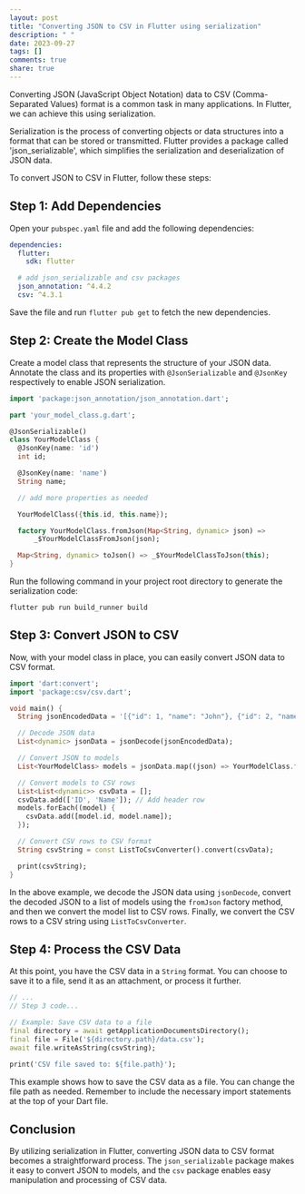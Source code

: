 ```yaml
---
layout: post
title: "Converting JSON to CSV in Flutter using serialization"
description: " "
date: 2023-09-27
tags: []
comments: true
share: true
---
```


Converting JSON (JavaScript Object Notation) data to CSV (Comma-Separated Values) format is a common task in many applications. In Flutter, we can achieve this using serialization.

Serialization is the process of converting objects or data structures into a format that can be stored or transmitted. Flutter provides a package called 'json_serializable', which simplifies the serialization and deserialization of JSON data.

To convert JSON to CSV in Flutter, follow these steps:

## Step 1: Add Dependencies

Open your `pubspec.yaml` file and add the following dependencies:

```yaml
dependencies:
  flutter:
    sdk: flutter

  # add json_serializable and csv packages
  json_annotation: ^4.4.2
  csv: ^4.3.1
```

Save the file and run `flutter pub get` to fetch the new dependencies.

## Step 2: Create the Model Class

Create a model class that represents the structure of your JSON data. Annotate the class and its properties with `@JsonSerializable` and `@JsonKey` respectively to enable JSON serialization.

```dart
import 'package:json_annotation/json_annotation.dart';

part 'your_model_class.g.dart';

@JsonSerializable()
class YourModelClass {
  @JsonKey(name: 'id')
  int id;

  @JsonKey(name: 'name')
  String name;

  // add more properties as needed

  YourModelClass({this.id, this.name});

  factory YourModelClass.fromJson(Map<String, dynamic> json) =>
      _$YourModelClassFromJson(json);

  Map<String, dynamic> toJson() => _$YourModelClassToJson(this);
}
```

Run the following command in your project root directory to generate the serialization code:

```
flutter pub run build_runner build
```

## Step 3: Convert JSON to CSV

Now, with your model class in place, you can easily convert JSON data to CSV format.

```dart
import 'dart:convert';
import 'package:csv/csv.dart';

void main() {
  String jsonEncodedData = '[{"id": 1, "name": "John"}, {"id": 2, "name": "Jane"}]';

  // Decode JSON data
  List<dynamic> jsonData = jsonDecode(jsonEncodedData);

  // Convert JSON to models
  List<YourModelClass> models = jsonData.map((json) => YourModelClass.fromJson(json)).toList();

  // Convert models to CSV rows
  List<List<dynamic>> csvData = [];
  csvData.add(['ID', 'Name']); // Add header row
  models.forEach((model) {
    csvData.add([model.id, model.name]);
  });

  // Convert CSV rows to CSV format
  String csvString = const ListToCsvConverter().convert(csvData);

  print(csvString);
}
```

In the above example, we decode the JSON data using `jsonDecode`, convert the decoded JSON to a list of models using the `fromJson` factory method, and then we convert the model list to CSV rows. Finally, we convert the CSV rows to a CSV string using `ListToCsvConverter`.

## Step 4: Process the CSV Data

At this point, you have the CSV data in a `String` format. You can choose to save it to a file, send it as an attachment, or process it further.

```dart
// ...
// Step 3 code...

// Example: Save CSV data to a file
final directory = await getApplicationDocumentsDirectory();
final file = File('${directory.path}/data.csv');
await file.writeAsString(csvString);

print('CSV file saved to: ${file.path}');
```

This example shows how to save the CSV data as a file. You can change the file path as needed. Remember to include the necessary import statements at the top of your Dart file.

## Conclusion

By utilizing serialization in Flutter, converting JSON data to CSV format becomes a straightforward process. The `json_serializable` package makes it easy to convert JSON to models, and the `csv` package enables easy manipulation and processing of CSV data.